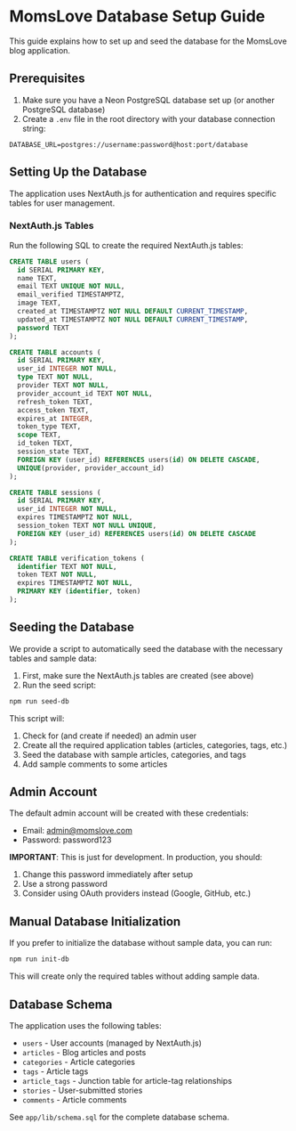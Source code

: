 # MomsLove Database Setup Guide

This guide explains how to set up and seed the database for the MomsLove blog application.

## Prerequisites

1. Make sure you have a Neon PostgreSQL database set up (or another PostgreSQL database)
2. Create a `.env` file in the root directory with your database connection string:

```
DATABASE_URL=postgres://username:password@host:port/database
```

## Setting Up the Database

The application uses NextAuth.js for authentication and requires specific tables for user management.

### NextAuth.js Tables

Run the following SQL to create the required NextAuth.js tables:

```sql
CREATE TABLE users (
  id SERIAL PRIMARY KEY,
  name TEXT,
  email TEXT UNIQUE NOT NULL,
  email_verified TIMESTAMPTZ,
  image TEXT,
  created_at TIMESTAMPTZ NOT NULL DEFAULT CURRENT_TIMESTAMP,
  updated_at TIMESTAMPTZ NOT NULL DEFAULT CURRENT_TIMESTAMP,
  password TEXT
);

CREATE TABLE accounts (
  id SERIAL PRIMARY KEY,
  user_id INTEGER NOT NULL,
  type TEXT NOT NULL,
  provider TEXT NOT NULL,
  provider_account_id TEXT NOT NULL,
  refresh_token TEXT,
  access_token TEXT,
  expires_at INTEGER,
  token_type TEXT,
  scope TEXT,
  id_token TEXT,
  session_state TEXT,
  FOREIGN KEY (user_id) REFERENCES users(id) ON DELETE CASCADE,
  UNIQUE(provider, provider_account_id)
);

CREATE TABLE sessions (
  id SERIAL PRIMARY KEY,
  user_id INTEGER NOT NULL,
  expires TIMESTAMPTZ NOT NULL,
  session_token TEXT NOT NULL UNIQUE,
  FOREIGN KEY (user_id) REFERENCES users(id) ON DELETE CASCADE
);

CREATE TABLE verification_tokens (
  identifier TEXT NOT NULL,
  token TEXT NOT NULL,
  expires TIMESTAMPTZ NOT NULL,
  PRIMARY KEY (identifier, token)
);
```

## Seeding the Database

We provide a script to automatically seed the database with the necessary tables and sample data:

1. First, make sure the NextAuth.js tables are created (see above)
2. Run the seed script:

```bash
npm run seed-db
```

This script will:
1. Check for (and create if needed) an admin user
2. Create all the required application tables (articles, categories, tags, etc.)
3. Seed the database with sample articles, categories, and tags
4. Add sample comments to some articles

## Admin Account

The default admin account will be created with these credentials:
- Email: admin@momslove.com
- Password: password123

**IMPORTANT**: This is just for development. In production, you should:
1. Change this password immediately after setup
2. Use a strong password
3. Consider using OAuth providers instead (Google, GitHub, etc.)

## Manual Database Initialization

If you prefer to initialize the database without sample data, you can run:

```bash
npm run init-db
```

This will create only the required tables without adding sample data.

## Database Schema

The application uses the following tables:

- `users` - User accounts (managed by NextAuth.js)
- `articles` - Blog articles and posts
- `categories` - Article categories
- `tags` - Article tags
- `article_tags` - Junction table for article-tag relationships
- `stories` - User-submitted stories
- `comments` - Article comments

See `app/lib/schema.sql` for the complete database schema. 